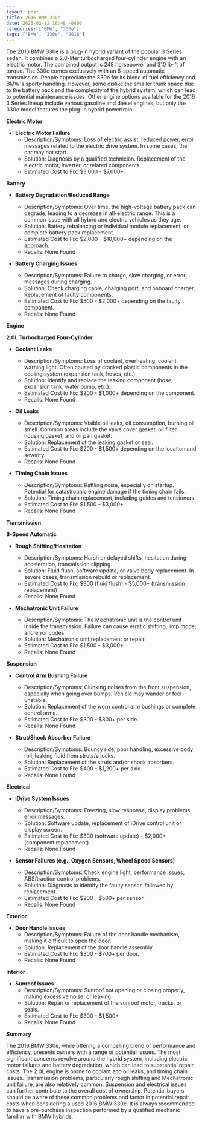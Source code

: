 ```yaml
---
layout: post
title: 2016 BMW 330e
date: 2025-03-12 16:48 -0400
categories: ["BMW", "330e"]
tags: ["BMW", "330e", "2016"]
---
```

The 2016 BMW 330e is a plug-in hybrid variant of the popular 3 Series sedan. It combines a 2.0-liter turbocharged four-cylinder engine with an electric motor. The combined output is 248 horsepower and 310 lb-ft of torque. The 330e comes exclusively with an 8-speed automatic transmission. People appreciate the 330e for its blend of fuel efficiency and BMW's sporty handling. However, some dislike the smaller trunk space due to the battery pack and the complexity of the hybrid system, which can lead to potential maintenance issues. Other engine options available for the 2016 3 Series lineup include various gasoline and diesel engines, but only the 330e model features the plug-in hybrid powertrain.

**Electric Motor**

*   **Electric Motor Failure**
    *   Description/Symptoms: Loss of electric assist, reduced power, error messages related to the electric drive system. In some cases, the car may not start.
    *   Solution: Diagnosis by a qualified technician. Replacement of the electric motor, inverter, or related components.
    *   Estimated Cost to Fix: $3,000 - $7,000+

**Battery**

*   **Battery Degradation/Reduced Range**
    *   Description/Symptoms: Over time, the high-voltage battery pack can degrade, leading to a decrease in all-electric range. This is a common issue with all hybrid and electric vehicles as they age.
    *   Solution: Battery rebalancing or individual module replacement, or complete battery pack replacement.
    *   Estimated Cost to Fix: $2,000 - $10,000+ depending on the approach.
    *   Recalls: None Found

*   **Battery Charging Issues**
    *   Description/Symptoms: Failure to charge, slow charging, or error messages during charging.
    *   Solution: Check charging cable, charging port, and onboard charger. Replacement of faulty components.
    *   Estimated Cost to Fix: $500 - $2,000+ depending on the faulty component.
    *   Recalls: None Found

**Engine**

**2.0L Turbocharged Four-Cylinder**
*   **Coolant Leaks**
    *   Description/Symptoms: Loss of coolant, overheating, coolant warning light. Often caused by cracked plastic components in the cooling system (expansion tank, hoses, etc.)
    *   Solution: Identify and replace the leaking component (hose, expansion tank, water pump, etc.).
    *   Estimated Cost to Fix: $200 - $1,000+ depending on the component.
    *   Recalls: None Found

*   **Oil Leaks**
    *   Description/Symptoms: Visible oil leaks, oil consumption, burning oil smell. Common areas include the valve cover gasket, oil filter housing gasket, and oil pan gasket.
    *   Solution: Replacement of the leaking gasket or seal.
    *   Estimated Cost to Fix: $200 - $1,500+ depending on the location and severity.
    *   Recalls: None Found

*   **Timing Chain Issues**
    *   Description/Symptoms: Rattling noise, especially on startup. Potential for catastrophic engine damage if the timing chain fails.
    *   Solution: Timing chain replacement, including guides and tensioners.
    *   Estimated Cost to Fix: $1,500 - $3,000+
    *   Recalls: None Found

**Transmission**

**8-Speed Automatic**

*   **Rough Shifting/Hesitation**
    *   Description/Symptoms: Harsh or delayed shifts, hesitation during acceleration, transmission slipping.
    *   Solution: Fluid flush, software update, or valve body replacement. In severe cases, transmission rebuild or replacement.
    *   Estimated Cost to Fix: $300 (fluid flush) - $5,000+ (transmission replacement)
    *   Recalls: None Found

*   **Mechatronic Unit Failure**
    *   Description/Symptoms: The Mechatronic unit is the control unit inside the transmission. Failure can cause erratic shifting, limp mode, and error codes.
    *   Solution: Mechatronic unit replacement or repair.
    *   Estimated Cost to Fix: $1,500 - $3,000+
    *   Recalls: None Found

**Suspension**

*   **Control Arm Bushing Failure**
    *   Description/Symptoms: Clunking noises from the front suspension, especially when going over bumps. Vehicle may wander or feel unstable.
    *   Solution: Replacement of the worn control arm bushings or complete control arms.
    *   Estimated Cost to Fix: $300 - $800+ per side.
    *   Recalls: None Found

*   **Strut/Shock Absorber Failure**
    *   Description/Symptoms: Bouncy ride, poor handling, excessive body roll, leaking fluid from struts/shocks.
    *   Solution: Replacement of the struts and/or shock absorbers.
    *   Estimated Cost to Fix: $400 - $1,200+ per axle.
    *   Recalls: None Found

**Electrical**

*   **iDrive System Issues**
    *   Description/Symptoms: Freezing, slow response, display problems, error messages.
    *   Solution: Software update, replacement of iDrive control unit or display screen.
    *   Estimated Cost to Fix: $300 (software update) - $2,000+ (component replacement).
    *   Recalls: None Found

*   **Sensor Failures (e.g., Oxygen Sensors, Wheel Speed Sensors)**
    *   Description/Symptoms: Check engine light, performance issues, ABS/traction control problems.
    *   Solution: Diagnosis to identify the faulty sensor, followed by replacement.
    *   Estimated Cost to Fix: $200 - $500+ per sensor.
    *   Recalls: None Found

**Exterior**

*   **Door Handle Issues**
    *   Description/Symptoms: Failure of the door handle mechanism, making it difficult to open the door.
    *   Solution: Replacement of the door handle assembly.
    *   Estimated Cost to Fix: $300 - $700+ per door.
    *   Recalls: None Found

**Interior**

*   **Sunroof Issues**
    *   Description/Symptoms: Sunroof not opening or closing properly, making excessive noise, or leaking.
    *   Solution: Repair or replacement of the sunroof motor, tracks, or seals.
    *   Estimated Cost to Fix: $300 - $1,500+
    *   Recalls: None Found

**Summary**

The 2016 BMW 330e, while offering a compelling blend of performance and efficiency, presents owners with a range of potential issues. The most significant concerns revolve around the hybrid system, including electric motor failures and battery degradation, which can lead to substantial repair costs. The 2.0L engine is prone to coolant and oil leaks, and timing chain issues. Transmission problems, particularly rough shifting and Mechatronic unit failure, are also relatively common. Suspension and electrical issues can further contribute to the overall cost of ownership. Potential buyers should be aware of these common problems and factor in potential repair costs when considering a used 2016 BMW 330e. It is always recommended to have a pre-purchase inspection performed by a qualified mechanic familiar with BMW hybrids.

